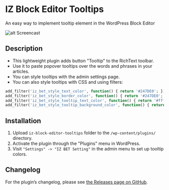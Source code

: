 # IZ Block Editor Tooltips

An easy way to implement tooltip element in the WordPress Block Editor

![alt Screencast](https://habrastorage.org/webt/us/o_/uq/uso_uqxzsysmpij_qqni8h6pdm0.gif)

## Description

- This lightweight plugin adds button "Tooltip" to the RichText toolbar. 
- Use it to paste popover tooltips over the words and phrases in your articles.
- You can style tooltips with the admin settings page.
- You can also style tooltips with CSS and using filters:

```php
add_filter('iz_bet_style_text_color', function() { return '#247DE0'; });
add_filter('iz_bet_style_border_color', function() { return '#247DE0'; });
add_filter('iz_bet_style_tooltip_text_color', function() { return '#fff'; });
add_filter('iz_bet_style_tooltip_background_color', function() { return 'rgba(0, 010, 030, .85)'; });
```

## Installation

1. Upload `iz-block-editor-tooltips` folder to the `/wp-content/plugins/` directory.
2. Activate the plugin through the "Plugins" menu in WordPress.
3. Visit `"Settings" -> "IZ BET Setting"` in the admin menu to set up tooltip colors.

## Changelog

For the plugin’s changelog, please see [the Releases page on GitHub](https://github.com/IvanZhuck/wordpress-iz-bet/releases).